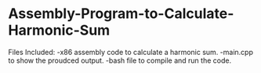 # Assembly-Program-to-Calculate-Harmonic-Sum
Files Included:
-x86 assembly code to calculate a harmonic sum.
-main.cpp to show the proudced output.
-bash file to compile and run the code.
